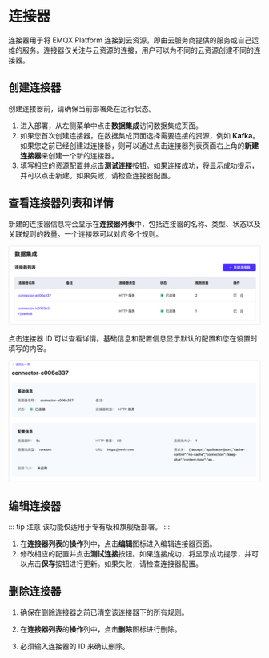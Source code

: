 # 连接器

连接器用于将 EMQX Platform 连接到云资源，即由云服务商提供的服务或自己运维的服务。连接器仅关注与云资源的连接，用户可以为不同的云资源创建不同的连接器。

## 创建连接器

创建连接器前，请确保当前部署处在运行状态。

1. 进入部署，从左侧菜单中点击**数据集成**访问数据集成页面。
1. 如果您首次创建连接器，在数据集成页面选择需要连接的资源，例如 **Kafka**。如果您之前已经创建过连接器，则可以通过点击连接器列表页面右上角的**新建连接器**来创建一个新的连接器。
2. 填写相应的资源配置并点击**测试连接**按钮。如果连接成功，将显示成功提示，并可以点击新建。如果失败，请检查连接器配置。

## 查看连接器列表和详情

新建的连接器信息将会显示在**连接器列表**中，包括连接器的名称、类型、状态以及关联规则的数量。一个连接器可以对应多个规则。

![连接器](./_assets/connector_01.png)

点击连接器 ID 可以查看详情。基础信息和配置信息显示默认的配置和您在设置时填写的内容。

![连接器](./_assets/connector_02.png)

## 编辑连接器

::: tip 注意
该功能仅适用于专有版和旗舰版部署。
:::

1. 在**连接器列表**的**操作**列中，点击**编辑**图标进入编辑连接器页面。
2. 修改相应的配置并点击**测试连接**按钮。如果连接成功，将显示成功提示，并可以点击**保存**按钮进行更新。如果失败，请检查连接器配置。

## 删除连接器

1. 确保在删除连接器之前已清空该连接器下的所有规则。

2. 在**连接器列表**的**操作**列中，点击**删除**图标进行删除。

3. 必须输入连接器的 ID 来确认删除。
